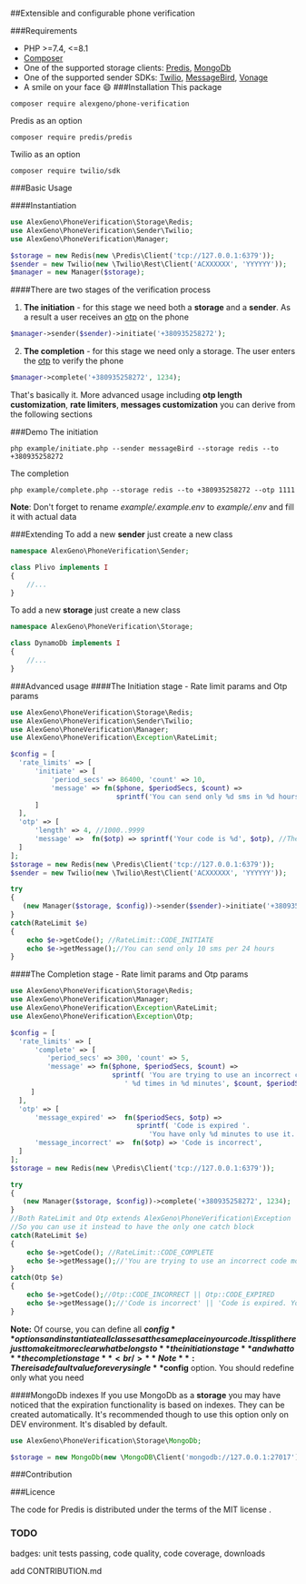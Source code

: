 ##Extensible and configurable phone verification

###Requirements
- PHP >=7.4, <=8.1 
- [ Composer](https://getcomposer.org/)
- One of the supported storage clients: [ Predis](https://github.com/predis/predis), [ MongoDb](https://github.com/mongodb/mongo-php-library)
- One of the supported sender SDKs: [ Twilio](https://github.com/twilio/twilio-php), [ MessageBird](https://github.com/messagebird/php-rest-api), [Vonage ](https://github.com/Vonage/vonage-php-sdk-core)
- A smile on your face :smile:
###Installation
This package
```shell
composer require alexgeno/phone-verification
```
Predis as an option
```shell
composer require predis/predis
```
Twilio as an option
```shell
composer require twilio/sdk
```
###Basic Usage

####Instantiation
```php
use AlexGeno\PhoneVerification\Storage\Redis;
use AlexGeno\PhoneVerification\Sender\Twilio;
use AlexGeno\PhoneVerification\Manager;

$storage = new Redis(new \Predis\Client('tcp://127.0.0.1:6379'));
$sender = new Twilio(new \Twilio\Rest\Client('ACXXXXXX', 'YYYYYY'));
$manager = new Manager($storage);
```
####There are two stages of the verification process

1) **The initiation** - for this stage we need both a **storage** and a **sender**. As a result a user receives an [otp](https://en.wikipedia.org/wiki/One-time_password) on the phone
   
```php
$manager->sender($sender)->initiate('+380935258272');
```
2) **The completion** - for this stage we need only a storage. The user enters the [ otp](https://en.wikipedia.org/wiki/One-time_password) to verify the phone
```php
$manager->complete('+380935258272', 1234);
```
That's basically it. More advanced usage including **otp length customization**, **rate limiters**, **messages customization** you can derive from the following sections

###Demo
The initiation
```shell
php example/initiate.php --sender messageBird --storage redis --to +380935258272
```
The completion
```shell
php example/complete.php --storage redis --to +380935258272 --otp 1111
```
**Note**: Don't forget to rename *example/.example.env*   to *example/.env* and fill it with actual data

###Extending
To add a new **sender** just create a new class
```php
namespace AlexGeno\PhoneVerification\Sender;

class Plivo implements I
{ 
    //...
}
```
To add a new **storage** just create a new class
```php
namespace AlexGeno\PhoneVerification\Storage;

class DynamoDb implements I
{ 
    //...
}
```
###Advanced usage
####The Initiation stage - Rate limit params and Otp params
```php
use AlexGeno\PhoneVerification\Storage\Redis;
use AlexGeno\PhoneVerification\Sender\Twilio;
use AlexGeno\PhoneVerification\Manager;
use AlexGeno\PhoneVerification\Exception\RateLimit;

$config = [
  'rate_limits' => [
      'initiate' => [
          'period_secs' => 86400, 'count' => 10,
          'message' => fn($phone, $periodSecs, $count) => 
                          sprintf('You can send only %d sms in %d hours.', $count, $periodSecs/60/60)
      ]
  ],
  'otp' => [
      'length' => 4, //1000..9999
      'message' =>  fn($otp) => sprintf('Your code is %d', $otp), //The text a user receives
  ]
];
$storage = new Redis(new \Predis\Client('tcp://127.0.0.1:6379'));
$sender = new Twilio(new \Twilio\Rest\Client('ACXXXXXX', 'YYYYYY'));

try
{
   (new Manager($storage, $config))->sender($sender)->initiate('+380935258272');
}
catch(RateLimit $e)
{
    echo $e->getCode(); //RateLimit::CODE_INITIATE
    echo $e->getMessage();//You can send only 10 sms per 24 hours
}
```

####The Completion stage - Rate limit params and Otp params
```php
use AlexGeno\PhoneVerification\Storage\Redis;
use AlexGeno\PhoneVerification\Manager;
use AlexGeno\PhoneVerification\Exception\RateLimit;
use AlexGeno\PhoneVerification\Exception\Otp;

$config = [
  'rate_limits' => [
      'complete' => [
         'period_secs' => 300, 'count' => 5,
         'message' => fn($phone, $periodSecs, $count) => 
                         sprintf( 'You are trying to use an incorrect code'. 
                            ' %d times in %d minutes', $count, $periodSecs/60)
     ]
  ],
  'otp' => [
      'message_expired' =>  fn($periodSecs, $otp) => 
                               sprintf( 'Code is expired '.
                                  'You have only %d minutes to use it.', $periodSecs/60),
      'message_incorrect' =>  fn($otp) => 'Code is incorrect',
  ]
];
$storage = new Redis(new \Predis\Client('tcp://127.0.0.1:6379'));

try
{    
   (new Manager($storage, $config))->complete('+380935258272', 1234);
}
//Both RateLimit and Otp extends AlexGeno\PhoneVerification\Exception
//So you can use it instead to have the only one catch block
catch(RateLimit $e)
{ 
    echo $e->getCode(); //RateLimit::CODE_COMPLETE
    echo $e->getMessage();//'You are trying to use an incorrect code more than 5 times per 5 minutes'
}
catch(Otp $e)
{ 
    echo $e->getCode();//Otp::CODE_INCORRECT || Otp::CODE_EXPIRED
    echo $e->getMessage();//'Code is incorrect' || 'Code is expired. You have only 5 minutes to use it.'
}
```
**Note:** Of course,  you can define all **$config** options and instantiate all classes at the same place in your code.
It is split here just to make it more clear what belongs to **the initiation stage** and what to **the completion stage**
<br />**Note**: There is a default value for every single **$config** option. You should redefine only what you need

####MongoDb indexes
If you use MongoDb as a **storage** you may have noticed that the expiration functionality is based on indexes.
They can be created automatically. It's recommended though to use this option only on DEV environment. It's disabled by default.

```php
use AlexGeno\PhoneVerification\Storage\MongoDb;

$storage = new MongoDb(new \MongoDB\Client('mongodb://127.0.0.1:27017'), ['indexes'=> true]);
```

###Contribution

###Licence

The code for Predis is distributed under the terms of the MIT license .

### TODO

badges: unit tests passing, code quality, code coverage, downloads

add CONTRIBUTION.md